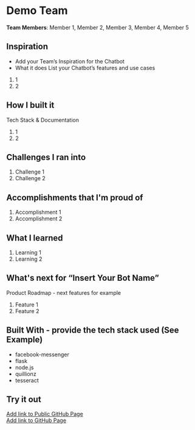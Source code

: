 # Demo Team

[//]: <> (Please use this Winning Hackathon Application as an example:
https://devpost.com/software/rewise-ai-powered-revision-bot)

**Team Members**: Member 1, Member 2, Member 3, Member 4, Member 5

## Inspiration
* Add your Team’s Inspiration for the Chatbot
* What it does
List your Chatbot’s features and use cases
1. 1
1. 2


## How I built it
Tech Stack & Documentation
1. 1
1. 2


## Challenges I ran into
1. Challenge 1
1. Challenge 2
 
 
## Accomplishments that I'm proud of
1. Accomplishment 1
1. Accomplishment 2

## What I learned
1. Learning 1
1. Learning 2


## What's next for “Insert Your Bot Name”
Product Roadmap - next features for example
1. Feature 1
1. Feature 2


## Built With - provide the tech stack used (See Example)
* facebook-messenger
* flask
* node.js
* quillionz
* tesseract

## Try it out
[Add link to Public GitHub Page](link) </br>
[Add link to GitHub Page](link)
